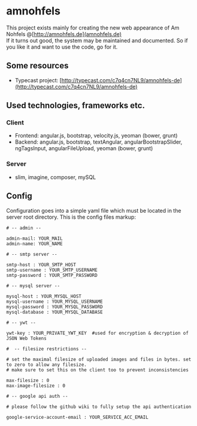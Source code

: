 # amnohfels
This project exists mainly for creating the new web appearance of Am Nohfels @[http://amnohfels.de](amnohfels.de)<br>
If it turns out good, the system may be maintained and documented. So if you like it and want to use the code, go for it. 

## Some resources

* Typecast project: [http://typecast.com/c7q4cn7NL9/amnohfels-de](http://typecast.com/c7q4cn7NL9/amnohfels-de)

## Used technologies, frameworks etc.

### Client

* Frontend: angular.js, bootstrap, velocity.js, yeoman (bower, grunt)
* Backend: angular.js, bootstrap, textAngular, angularBootstrapSlider, ngTagsInput, angularFileUpload, yeoman (bower, grunt)

### Server

* slim, imagine, composer, mySQL

## Config

Configuration goes into a simple yaml file which must be located in the server root directory. This is the config files markup:

 	# -- admin --

 	admin-mail: YOUR_MAIL
  	admin-name: YOUR_NAME

  	# -- smtp server --

  	smtp-host : YOUR_SMTP_HOST
  	smtp-username : YOUR_SMTP_USERNAME
  	smtp-password : YOUR_SMTP_PASSWORD
  	
	# -- mysql server --

	mysql-host : YOUR_MYSQL_HOST
	mysql-username : YOUR_MYSQL_USERNAME
	mysql-password : YOUR_MYSQL_PASSWORD
	mysql-database : YOUR_MYSQL_DATABASE
  	
  	# -- ywt --
  	
  	ywt-key : YOUR_PRIVATE_YWT_KEY  #used for encryption & decryption of JSON Web Tokens
  	
  	#  -- filesize restrictions --

	# set the maximal filesize of uploaded images and files in bytes. set to zero to allow any filesize.
	# make sure to set this on the client too to prevent inconsistencies

	max-filesize : 0
	max-image-filesize : 0
	
	# -- google api auth --

    # please follow the github wiki to fully setup the api authentication

    google-service-account-email : YOUR_SERVICE_ACC_EMAIL
